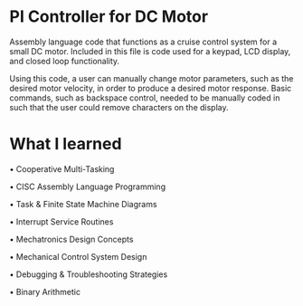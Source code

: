 # PI Controller for DC Motor
Assembly language code that functions as a cruise control system for a small DC motor. Included in this file is code used for a keypad, LCD display, and closed loop functionality.

Using this code, a user can manually change motor parameters, such as the desired motor velocity, in order to produce a desired motor response. Basic commands, such as backspace 
control, needed to be manually coded in such that the user could remove characters on the display.

# What I learned

• Cooperative Multi-Tasking

• CISC Assembly Language Programming

• Task & Finite State Machine Diagrams

• Interrupt Service Routines

• Mechatronics Design Concepts

• Mechanical Control System Design

• Debugging & Troubleshooting Strategies

• Binary Arithmetic
